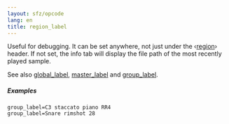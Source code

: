 ```yaml
---
layout: sfz/opcode
lang: en
title: region_label
---
```

Useful for debugging.
It can be set anywhere, not just under the ‹[region](/headers/region)› header.
If not set, the info tab will display the file path of the most recently played sample.

See also [global_label](global_label), [master_label](master_label) and [group_label](group_label).

##### Examples

```
group_label=C3 staccato piano RR4
group_label=Snare rimshot 28
```

